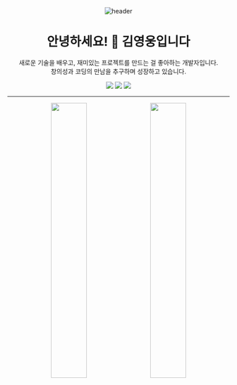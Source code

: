 <div align="center">

  <img src="https://capsule-render.vercel.app/api?type=Cylinder&color=0:00c853,100:69f0ae&height=150&section=header&text=👋Welcome&fontAlign=45&desc=Youngwoong%20Profile&fontSize=50&descAlignY=70&descAlign=60&animation=fadeIn" alt="header"/>

  <h1>안녕하세요! 👋 김영웅입니다</h1>

  <p>
    새로운 기술을 배우고, 재미있는 프로젝트를 만드는 걸 좋아하는 개발자입니다.<br/>
    창의성과 코딩의 만남을 추구하며 성장하고 있습니다.
  </p>

  <p>
    <a href="https://github.com/Kyoungwoong"><img src="https://img.shields.io/badge/GitHub-000000?style=flat&logo=github&logoColor=white"/></a>
    <a href="https://dev-hiro.tistory.com"><img src="https://img.shields.io/badge/Blog-FF9800?style=flat&logo=blogger&logoColor=white"/></a>
    <a href="mailto:kyy980708@gmail.com"><img src="https://img.shields.io/badge/Email-D14836?style=flat&logo=gmail&logoColor=white"/></a>
  </p>

</div>

---

<p align="center">
  <img src="https://github-readme-stats.vercel.app/api?username=Kyoungwoong&show_icons=true&theme=tokyonight" width="40%"/>
  &nbsp;&nbsp;&nbsp;&nbsp;
  <a href="https://solved.ac/kyy980708">
    <img src="http://mazassumnida.wtf/api/v2/generate_badge?boj=kyy980708" width="40%"/>
  </a>
</p>


